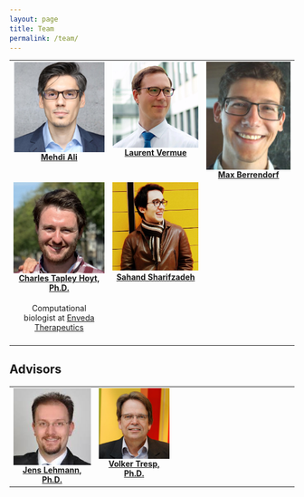 ```yaml
---
layout: page
title: Team
permalink: /team/
---
```

<table>
<tr>
<td style="text-align:center; width:200px; vertical-align: top; max-height: 200px">
<img src="/img/team/mehdi.png" alt="Headshot of Mehdi Ali. He's a really good guy." width="200" align="center"/>
<br />
<b><a href="https://github.com/mali-git">Mehdi Ali</a></b>
</td>
<td style="text-align:center; width:200px; vertical-align: top; max-height: 200px">
<img src="/img/team/laurent.png" alt="Headshot of Laurent Vermue" width="200" align="center"/>
<br />
<b><a href="https://github.com/lvermue">Laurent Vermue</a></b>
</td>
<td style="text-align:center; width:200px; vertical-align: top; max-height: 200px">
<img src="/img/team/max.jpg" alt="Headshot of Max Berrendorf" width="200" align="center"/>
<br />
<b><a href="https://github.com/mberr">Max Berrendorf</a></b>
</td>
</tr>
<tr>
<td style="text-align:center; width:200px; vertical-align: top; max-height: 200px">
<img src="/img/team/charlie.jpeg" alt="Headshot of Charles Tapley Hoyt" width="200" align="center"/>
<br />
<b><a href="https://github.com/cthoyt">Charles Tapley Hoyt, Ph.D.</a></b>
<p style="padding: 5px;">Computational biologist at <a href="https://envedatherapeutics.com/">Enveda Therapeutics</a></p>
</td>
<td style="text-align:center; width:200px; vertical-align: top; max-height: 200px">
<img src="/img/team/sahand.jpg" alt="Headshot of Sahand Sharifzadeh" style="text-align:center;" width="200"/>
<br />
<b><a href="https://github.com/sharifza">Sahand Sharifzadeh</a></b>
</td>
<td></td>
</tr>
</table>

## Advisors

<table>
<tr>
<td style="text-align:center; width:200px; vertical-align: top;">
<img src="/img/team/jens.jpg" alt="Headshot of Jens Lehmann" width="200" align="center"/>
<br />
<b><a href="http://jens-lehmann.org/">Jens Lehmann, Ph.D.</a></b>
</td>
<td style="text-align:center; width:200px; vertical-align: top; max-height: 200px">
<img src="/img/team/volker.jpg" alt="Headshot of Volker Tresp" width="200" align="center"/>
<br />
<b><a href="https://www.dbs.ifi.lmu.de/~tresp/">Volker Tresp, Ph.D.</a></b>
</td>
<td style="width:200px;">
<div style="display: block; visibility: hidden; width: 200px"></div>
</td>
</tr>
</table>
